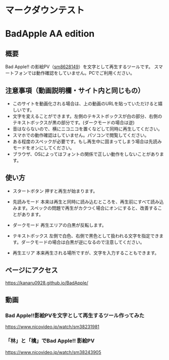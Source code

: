 # マークダウンテスト

# BadApple AA edition
## 概要
Bad Apple!! の影絵PV（[sm8628149](https://www.nicovideo.jp/watch/sm8628149)）を文字として再生するツールです。
スマートフォンでは動作確認をしていません。PCでご利用ください。

## 注意事項（動画説明欄・サイト内と同じもの）
* このサイトを動画化される場合は、上の動画のURLを貼っていただけると嬉しいです。
* 文字を変えることができます。左側のテキストボックスが白の部分、右側のテキストボックスが黒の部分です。(ダークモードの場合は逆)
* 音はならないので、横にニコニコを置くなどして同時に再生してください。
* スマホでの動作確認はしていません。パソコンで閲覧してください。
* ある程度のスペックが必要です。もし再生中に固まってしまう場合は先読みモードをオンにしてください。
* ブラウザ、OSによってはフォントの関係で正しい動作をしないことがあります。


## 使い方
* スタートボタン
    押すと再生が始まります。

* 先読みモード
    本来は再生と同時に読み込むところを、再生前にすべて読み込みます。スペックの問題で再生がカクつく場合にオンにすると、改善することがあります。
    
* ダークモード
    再生エリアの白黒が反転します。

* テキストボックス
    左側で白色、右側で黒色として扱われる文字を指定できます。ダークモードの場合は白黒が逆になるので注意してください。

* 再生エリア
    本来再生される場所ですが、文字を入力することもできます。

## ページにアクセス
<https://kanaru0928.github.io/BadApple/>

## 動画
### Bad Apple!!影絵PVを文字として再生するツール作ってみた
<https://www.nicovideo.jp/watch/sm38231981>

### 「林」と「檎」でBad Apple!! 影絵PV
<https://www.nicovideo.jp/watch/sm38243905>
